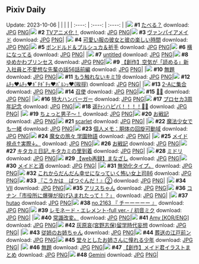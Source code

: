 ## Pixiv Daily
Update: 2023-10-06
|      |      |      |
| :----: | :----: | :----: |
|![](https://pixiv.microyu.workers.dev/c/240x480/img-master/img/2023/10/04/00/00/12/112251657_p0_master1200.jpg) **#1** [たべる？](https://www.pixiv.net/artworks/112251657) download: [JPG](https://pixiv.microyu.workers.dev/img-original/img/2023/10/04/00/00/12/112251657_p0.jpg) [PNG](https://pixiv.microyu.workers.dev/img-original/img/2023/10/04/00/00/12/112251657_p0.png)|![](https://pixiv.microyu.workers.dev/c/240x480/img-master/img/2023/10/05/00/09/22/112277897_p0_master1200.jpg) **#2** [TVアニメ化！](https://www.pixiv.net/artworks/112277897) download: [JPG](https://pixiv.microyu.workers.dev/img-original/img/2023/10/05/00/09/22/112277897_p0.jpg) [PNG](https://pixiv.microyu.workers.dev/img-original/img/2023/10/05/00/09/22/112277897_p0.png)|![](https://pixiv.microyu.workers.dev/c/240x480/img-master/img/2023/10/04/00/01/39/112251893_p0_master1200.jpg) **#3** [ヴァンパイアメイド](https://www.pixiv.net/artworks/112251893) download: [JPG](https://pixiv.microyu.workers.dev/img-original/img/2023/10/04/00/01/39/112251893_p0.jpg) [PNG](https://pixiv.microyu.workers.dev/img-original/img/2023/10/04/00/01/39/112251893_p0.png)|
|![](https://pixiv.microyu.workers.dev/c/240x480/img-master/img/2023/10/04/11/59/21/112261429_p0_master1200.jpg) **#4** [可愛い服の彼女と彼の楽しい時間](https://www.pixiv.net/artworks/112261429) download: [JPG](https://pixiv.microyu.workers.dev/img-original/img/2023/10/04/11/59/21/112261429_p0.jpg) [PNG](https://pixiv.microyu.workers.dev/img-original/img/2023/10/04/11/59/21/112261429_p0.png)|![](https://pixiv.microyu.workers.dev/c/240x480/img-master/img/2023/10/05/00/00/19/112277363_p0_master1200.jpg) **#5** [ボンドルド＆プルシュカ＆祈手](https://www.pixiv.net/artworks/112277363) download: [JPG](https://pixiv.microyu.workers.dev/img-original/img/2023/10/05/00/00/19/112277363_p0.jpg) [PNG](https://pixiv.microyu.workers.dev/img-original/img/2023/10/05/00/00/19/112277363_p0.png)|![](https://pixiv.microyu.workers.dev/c/240x480/img-master/img/2023/10/04/00/14/53/112252396_p0_master1200.jpg) **#6** [横になってる](https://www.pixiv.net/artworks/112252396) download: [JPG](https://pixiv.microyu.workers.dev/img-original/img/2023/10/04/00/14/53/112252396_p0.jpg) [PNG](https://pixiv.microyu.workers.dev/img-original/img/2023/10/04/00/14/53/112252396_p0.png)|
|![](https://pixiv.microyu.workers.dev/c/240x480/img-master/img/2023/10/04/00/01/13/112251858_p0_master1200.jpg) **#7** [untitled](https://www.pixiv.net/artworks/112251858) download: [JPG](https://pixiv.microyu.workers.dev/img-original/img/2023/10/04/00/01/13/112251858_p0.jpg) [PNG](https://pixiv.microyu.workers.dev/img-original/img/2023/10/04/00/01/13/112251858_p0.png)|![](https://pixiv.microyu.workers.dev/c/240x480/img-master/img/2023/10/05/00/00/30/112277413_p0_master1200.jpg) **#8** [ゆめかわプリンセス](https://www.pixiv.net/artworks/112277413) download: [JPG](https://pixiv.microyu.workers.dev/img-original/img/2023/10/05/00/00/30/112277413_p0.jpg) [PNG](https://pixiv.microyu.workers.dev/img-original/img/2023/10/05/00/00/30/112277413_p0.png)|![](https://pixiv.microyu.workers.dev/c/240x480/img-master/img/2023/10/05/18/28/44/112293713_p0_master1200.jpg) **#9** [【創作】空気が「読める」新入社員と不愛想な先輩の話56話前編](https://www.pixiv.net/artworks/112293713) download: [JPG](https://pixiv.microyu.workers.dev/img-original/img/2023/10/05/18/28/44/112293713_p0.jpg) [PNG](https://pixiv.microyu.workers.dev/img-original/img/2023/10/05/18/28/44/112293713_p0.png)|
|![](https://pixiv.microyu.workers.dev/c/240x480/img-master/img/2023/10/05/21/30/11/112298616_p0_master1200.jpg) **#10** [無題](https://www.pixiv.net/artworks/112298616) download: [JPG](https://pixiv.microyu.workers.dev/img-original/img/2023/10/05/21/30/11/112298616_p0.jpg) [PNG](https://pixiv.microyu.workers.dev/img-original/img/2023/10/05/21/30/11/112298616_p0.png)|![](https://pixiv.microyu.workers.dev/c/240x480/img-master/img/2023/10/04/17/06/50/112265913_p0_master1200.jpg) **#11** [もう触れないキミ19](https://www.pixiv.net/artworks/112265913) download: [JPG](https://pixiv.microyu.workers.dev/img-original/img/2023/10/04/17/06/50/112265913_p0.jpg) [PNG](https://pixiv.microyu.workers.dev/img-original/img/2023/10/04/17/06/50/112265913_p0.png)|![](https://pixiv.microyu.workers.dev/c/240x480/img-master/img/2023/10/04/21/00/05/112271567_p0_master1200.jpg) **#12** [ﾑﾁｯ♥ﾑﾁｯ♥ｷﾞﾁｷﾞﾁｯ♥ﾊﾞﾙﾝｯ♥(挨拶)](https://www.pixiv.net/artworks/112271567) download: [JPG](https://pixiv.microyu.workers.dev/img-original/img/2023/10/04/21/00/05/112271567_p0.jpg) [PNG](https://pixiv.microyu.workers.dev/img-original/img/2023/10/04/21/00/05/112271567_p0.png)|
|![](https://pixiv.microyu.workers.dev/c/240x480/img-master/img/2023/10/04/06/26/57/112257601_p0_master1200.jpg) **#13** [2-Aに集合](https://www.pixiv.net/artworks/112257601) download: [JPG](https://pixiv.microyu.workers.dev/img-original/img/2023/10/04/06/26/57/112257601_p0.jpg) [PNG](https://pixiv.microyu.workers.dev/img-original/img/2023/10/04/06/26/57/112257601_p0.png)|![](https://pixiv.microyu.workers.dev/c/240x480/img-master/img/2023/10/04/20/22/50/112270505_p0_master1200.jpg) **#14** [召使](https://www.pixiv.net/artworks/112270505) download: [JPG](https://pixiv.microyu.workers.dev/img-original/img/2023/10/04/20/22/50/112270505_p0.jpg) [PNG](https://pixiv.microyu.workers.dev/img-original/img/2023/10/04/20/22/50/112270505_p0.png)|![](https://pixiv.microyu.workers.dev/c/240x480/img-master/img/2023/10/04/00/04/53/112252051_p0_master1200.jpg) **#15** [🍂💛](https://www.pixiv.net/artworks/112252051) download: [JPG](https://pixiv.microyu.workers.dev/img-original/img/2023/10/04/00/04/53/112252051_p0.jpg) [PNG](https://pixiv.microyu.workers.dev/img-original/img/2023/10/04/00/04/53/112252051_p0.png)|
|![](https://pixiv.microyu.workers.dev/c/240x480/img-master/img/2023/10/04/20/30/01/112270718_p0_master1200.jpg) **#16** [特大ハンバーガー](https://www.pixiv.net/artworks/112270718) download: [JPG](https://pixiv.microyu.workers.dev/img-original/img/2023/10/04/20/30/01/112270718_p0.jpg) [PNG](https://pixiv.microyu.workers.dev/img-original/img/2023/10/04/20/30/01/112270718_p0.png)|![](https://pixiv.microyu.workers.dev/c/240x480/img-master/img/2023/10/04/21/46/15/112273050_p0_master1200.jpg) **#17** [プロセカ3周年記念](https://www.pixiv.net/artworks/112273050) download: [JPG](https://pixiv.microyu.workers.dev/img-original/img/2023/10/04/21/46/15/112273050_p0.jpg) [PNG](https://pixiv.microyu.workers.dev/img-original/img/2023/10/04/21/46/15/112273050_p0.png)|![](https://pixiv.microyu.workers.dev/c/240x480/img-master/img/2023/10/05/00/00/14/112277323_p0_master1200.jpg) **#18** [遥ﾁｬﾝハピバ！！！！🎂🎉](https://www.pixiv.net/artworks/112277323) download: [JPG](https://pixiv.microyu.workers.dev/img-original/img/2023/10/05/00/00/14/112277323_p0.jpg) [PNG](https://pixiv.microyu.workers.dev/img-original/img/2023/10/05/00/00/14/112277323_p0.png)|
|![](https://pixiv.microyu.workers.dev/c/240x480/img-master/img/2023/10/04/20/41/24/112271045_p0_master1200.jpg) **#19** [ちょっと男子〜！](https://www.pixiv.net/artworks/112271045) download: [JPG](https://pixiv.microyu.workers.dev/img-original/img/2023/10/04/20/41/24/112271045_p0.jpg) [PNG](https://pixiv.microyu.workers.dev/img-original/img/2023/10/04/20/41/24/112271045_p0.png)|![](https://pixiv.microyu.workers.dev/c/240x480/img-master/img/2023/10/04/11/04/07/112260749_p0_master1200.jpg) **#20** [お戦記](https://www.pixiv.net/artworks/112260749) download: [JPG](https://pixiv.microyu.workers.dev/img-original/img/2023/10/04/11/04/07/112260749_p0.jpg) [PNG](https://pixiv.microyu.workers.dev/img-original/img/2023/10/04/11/04/07/112260749_p0.png)|![](https://pixiv.microyu.workers.dev/c/240x480/img-master/img/2023/10/04/00/00/05/112251611_p0_master1200.jpg) **#21** [scarlet](https://www.pixiv.net/artworks/112251611) download: [JPG](https://pixiv.microyu.workers.dev/img-original/img/2023/10/04/00/00/05/112251611_p0.jpg) [PNG](https://pixiv.microyu.workers.dev/img-original/img/2023/10/04/00/00/05/112251611_p0.png)|
|![](https://pixiv.microyu.workers.dev/c/240x480/img-master/img/2023/10/04/01/54/29/112254603_p0_master1200.jpg) **#22** [魔法少女でも一緒](https://www.pixiv.net/artworks/112254603) download: [JPG](https://pixiv.microyu.workers.dev/img-original/img/2023/10/04/01/54/29/112254603_p0.jpg) [PNG](https://pixiv.microyu.workers.dev/img-original/img/2023/10/04/01/54/29/112254603_p0.png)|![](https://pixiv.microyu.workers.dev/c/240x480/img-master/img/2023/10/05/07/00/06/112283956_p0_master1200.jpg) **#23** [個人メモ：胴体の回旋可動域](https://www.pixiv.net/artworks/112283956) download: [JPG](https://pixiv.microyu.workers.dev/img-original/img/2023/10/05/07/00/06/112283956_p0.jpg) [PNG](https://pixiv.microyu.workers.dev/img-original/img/2023/10/05/07/00/06/112283956_p0.png)|![](https://pixiv.microyu.workers.dev/c/240x480/img-master/img/2023/10/05/00/00/25/112277379_p0_master1200.jpg) **#24** [魔女の旅々 学園物語](https://www.pixiv.net/artworks/112277379) download: [JPG](https://pixiv.microyu.workers.dev/img-original/img/2023/10/05/00/00/25/112277379_p0.jpg) [PNG](https://pixiv.microyu.workers.dev/img-original/img/2023/10/05/00/00/25/112277379_p0.png)|
|![](https://pixiv.microyu.workers.dev/c/240x480/img-master/img/2023/10/05/01/39/10/112266125_p0_master1200.jpg) **#25** [メイド視点↑実際↓。](https://www.pixiv.net/artworks/112266125) download: [JPG](https://pixiv.microyu.workers.dev/img-original/img/2023/10/05/01/39/10/112266125_p0.jpg) [PNG](https://pixiv.microyu.workers.dev/img-original/img/2023/10/05/01/39/10/112266125_p0.png)|![](https://pixiv.microyu.workers.dev/c/240x480/img-master/img/2023/10/05/11/13/16/112286947_p0_master1200.jpg) **#26** [お戦記](https://www.pixiv.net/artworks/112286947) download: [JPG](https://pixiv.microyu.workers.dev/img-original/img/2023/10/05/11/13/16/112286947_p0.jpg) [PNG](https://pixiv.microyu.workers.dev/img-original/img/2023/10/05/11/13/16/112286947_p0.png)|![](https://pixiv.microyu.workers.dev/c/240x480/img-master/img/2023/10/05/12/11/49/112287817_p0_master1200.jpg) **#27** [キタカミ日記_キタカミの里到着](https://www.pixiv.net/artworks/112287817) download: [JPG](https://pixiv.microyu.workers.dev/img-original/img/2023/10/05/12/11/49/112287817_p0.jpg) [PNG](https://pixiv.microyu.workers.dev/img-original/img/2023/10/05/12/11/49/112287817_p0.png)|
|![](https://pixiv.microyu.workers.dev/c/240x480/img-master/img/2023/10/04/04/48/15/112256665_p0_master1200.jpg) **#28** [ミドリ](https://www.pixiv.net/artworks/112256665) download: [JPG](https://pixiv.microyu.workers.dev/img-original/img/2023/10/04/04/48/15/112256665_p0.jpg) [PNG](https://pixiv.microyu.workers.dev/img-original/img/2023/10/04/04/48/15/112256665_p0.png)|![](https://pixiv.microyu.workers.dev/c/240x480/img-master/img/2023/10/05/17/47/32/112292713_p0_master1200.jpg) **#29** [【web再録】まなざし](https://www.pixiv.net/artworks/112292713) download: [JPG](https://pixiv.microyu.workers.dev/img-original/img/2023/10/05/17/47/32/112292713_p0.jpg) [PNG](https://pixiv.microyu.workers.dev/img-original/img/2023/10/05/17/47/32/112292713_p0.png)|![](https://pixiv.microyu.workers.dev/c/240x480/img-master/img/2023/10/04/00/57/03/112253485_p0_master1200.jpg) **#30** [メイドと酒](https://www.pixiv.net/artworks/112253485) download: [JPG](https://pixiv.microyu.workers.dev/img-original/img/2023/10/04/00/57/03/112253485_p0.jpg) [PNG](https://pixiv.microyu.workers.dev/img-original/img/2023/10/04/00/57/03/112253485_p0.png)|
|![](https://pixiv.microyu.workers.dev/c/240x480/img-master/img/2023/10/04/05/46/59/112257209_p0_master1200.jpg) **#31** [無効化タイプ。](https://www.pixiv.net/artworks/112257209) download: [JPG](https://pixiv.microyu.workers.dev/img-original/img/2023/10/04/05/46/59/112257209_p0.jpg) [PNG](https://pixiv.microyu.workers.dev/img-original/img/2023/10/04/05/46/59/112257209_p0.png)|![](https://pixiv.microyu.workers.dev/c/240x480/img-master/img/2023/10/04/17/03/11/112265848_p0_master1200.jpg) **#32** [これからだんだん幸せになっていく怖い女上司86](https://www.pixiv.net/artworks/112265848) download: [JPG](https://pixiv.microyu.workers.dev/img-original/img/2023/10/04/17/03/11/112265848_p0.jpg) [PNG](https://pixiv.microyu.workers.dev/img-original/img/2023/10/04/17/03/11/112265848_p0.png)|![](https://pixiv.microyu.workers.dev/c/240x480/img-master/img/2023/10/04/09/54/25/112259928_p0_master1200.jpg) **#33** [『こうかは　ばつぐんだ！』②](https://www.pixiv.net/artworks/112259928) download: [JPG](https://pixiv.microyu.workers.dev/img-original/img/2023/10/04/09/54/25/112259928_p0.jpg) [PNG](https://pixiv.microyu.workers.dev/img-original/img/2023/10/04/09/54/25/112259928_p0.png)|
|![](https://pixiv.microyu.workers.dev/c/240x480/img-master/img/2023/10/04/20/39/39/112270994_p0_master1200.jpg) **#34** [VII](https://www.pixiv.net/artworks/112270994) download: [JPG](https://pixiv.microyu.workers.dev/img-original/img/2023/10/04/20/39/39/112270994_p0.jpg) [PNG](https://pixiv.microyu.workers.dev/img-original/img/2023/10/04/20/39/39/112270994_p0.png)|![](https://pixiv.microyu.workers.dev/c/240x480/img-master/img/2023/10/04/00/04/25/112252032_p0_master1200.jpg) **#35** [アリスちゃん](https://www.pixiv.net/artworks/112252032) download: [JPG](https://pixiv.microyu.workers.dev/img-original/img/2023/10/04/00/04/25/112252032_p0.jpg) [PNG](https://pixiv.microyu.workers.dev/img-original/img/2023/10/04/00/04/25/112252032_p0.png)|![](https://pixiv.microyu.workers.dev/c/240x480/img-master/img/2023/10/04/17/22/49/112266197_p0_master1200.jpg) **#36** [コナン「市役所に爆弾が投げ込まれたって！？」](https://www.pixiv.net/artworks/112266197) download: [JPG](https://pixiv.microyu.workers.dev/img-original/img/2023/10/04/17/22/49/112266197_p0.jpg) [PNG](https://pixiv.microyu.workers.dev/img-original/img/2023/10/04/17/22/49/112266197_p0.png)|
|![](https://pixiv.microyu.workers.dev/c/240x480/img-master/img/2023/10/04/20/40/49/112271029_p0_master1200.jpg) **#37** [hutao](https://www.pixiv.net/artworks/112271029) download: [JPG](https://pixiv.microyu.workers.dev/img-original/img/2023/10/04/20/40/49/112271029_p0.jpg) [PNG](https://pixiv.microyu.workers.dev/img-original/img/2023/10/04/20/40/49/112271029_p0.png)|![](https://pixiv.microyu.workers.dev/c/240x480/img-master/img/2023/10/04/09/30/48/112259647_p0_master1200.jpg) **#38** [no.2163 『 チーーーーー 』](https://www.pixiv.net/artworks/112259647) download: [JPG](https://pixiv.microyu.workers.dev/img-original/img/2023/10/04/09/30/48/112259647_p0.jpg) [PNG](https://pixiv.microyu.workers.dev/img-original/img/2023/10/04/09/30/48/112259647_p0.png)|![](https://pixiv.microyu.workers.dev/c/240x480/img-master/img/2023/10/05/21/26/28/112298499_p0_master1200.jpg) **#39** [レモネード・エレメント-full ver.- / 初音ミク](https://www.pixiv.net/artworks/112298499) download: [JPG](https://pixiv.microyu.workers.dev/img-original/img/2023/10/05/21/26/28/112298499_p0.jpg) [PNG](https://pixiv.microyu.workers.dev/img-original/img/2023/10/05/21/26/28/112298499_p0.png)|
|![](https://pixiv.microyu.workers.dev/c/240x480/img-master/img/2023/10/05/11/48/37/112287261_p0_master1200.jpg) **#40** [常識改変。](https://www.pixiv.net/artworks/112287261) download: [JPG](https://pixiv.microyu.workers.dev/img-original/img/2023/10/05/11/48/37/112287261_p0.jpg) [PNG](https://pixiv.microyu.workers.dev/img-original/img/2023/10/05/11/48/37/112287261_p0.png)|![](https://pixiv.microyu.workers.dev/c/240x480/img-master/img/2023/10/05/13/41/46/112289060_p0_master1200.jpg) **#41** [Amy [KOR/ENG]](https://www.pixiv.net/artworks/112289060) download: [JPG](https://pixiv.microyu.workers.dev/img-original/img/2023/10/05/13/41/46/112289060_p0.jpg) [PNG](https://pixiv.microyu.workers.dev/img-original/img/2023/10/05/13/41/46/112289060_p0.png)|![](https://pixiv.microyu.workers.dev/c/240x480/img-master/img/2023/10/05/17/17/31/112292196_p0_master1200.jpg) **#42** [灰原哀(宮野志保)留学時代妄想](https://www.pixiv.net/artworks/112292196) download: [JPG](https://pixiv.microyu.workers.dev/img-original/img/2023/10/05/17/17/31/112292196_p0.jpg) [PNG](https://pixiv.microyu.workers.dev/img-original/img/2023/10/05/17/17/31/112292196_p0.png)|
|![](https://pixiv.microyu.workers.dev/c/240x480/img-master/img/2023/10/04/20/19/44/112270415_p0_master1200.jpg) **#43** [従姉のお姉ちゃん](https://www.pixiv.net/artworks/112270415) download: [JPG](https://pixiv.microyu.workers.dev/img-original/img/2023/10/04/20/19/44/112270415_p0.jpg) [PNG](https://pixiv.microyu.workers.dev/img-original/img/2023/10/04/20/19/44/112270415_p0.png)|![](https://pixiv.microyu.workers.dev/c/240x480/img-master/img/2023/10/05/22/15/06/112276339_p0_master1200.jpg) **#44** [葬送の江戸前ン](https://www.pixiv.net/artworks/112276339) download: [JPG](https://pixiv.microyu.workers.dev/img-original/img/2023/10/05/22/15/06/112276339_p0.jpg) [PNG](https://pixiv.microyu.workers.dev/img-original/img/2023/10/05/22/15/06/112276339_p0.png)|![](https://pixiv.microyu.workers.dev/c/240x480/img-master/img/2023/10/04/21/37/37/112272767_p0_master1200.jpg) **#45** [堂々としたお姉さんに憧れる少年](https://www.pixiv.net/artworks/112272767) download: [JPG](https://pixiv.microyu.workers.dev/img-original/img/2023/10/04/21/37/37/112272767_p0.jpg) [PNG](https://pixiv.microyu.workers.dev/img-original/img/2023/10/04/21/37/37/112272767_p0.png)|
|![](https://pixiv.microyu.workers.dev/c/240x480/img-master/img/2023/10/05/00/13/19/112278037_p0_master1200.jpg) **#46** [無題](https://www.pixiv.net/artworks/112278037) download: [JPG](https://pixiv.microyu.workers.dev/img-original/img/2023/10/05/00/13/19/112278037_p0.jpg) [PNG](https://pixiv.microyu.workers.dev/img-original/img/2023/10/05/00/13/19/112278037_p0.png)|![](https://pixiv.microyu.workers.dev/c/240x480/img-master/img/2023/10/04/20/23/42/112270540_p0_master1200.jpg) **#47** [【創作】メイド君イラストまとめ](https://www.pixiv.net/artworks/112270540) download: [JPG](https://pixiv.microyu.workers.dev/img-original/img/2023/10/04/20/23/42/112270540_p0.jpg) [PNG](https://pixiv.microyu.workers.dev/img-original/img/2023/10/04/20/23/42/112270540_p0.png)|![](https://pixiv.microyu.workers.dev/c/240x480/img-master/img/2023/10/04/00/00/17/112251688_p0_master1200.jpg) **#48** [Gemini](https://www.pixiv.net/artworks/112251688) download: [JPG](https://pixiv.microyu.workers.dev/img-original/img/2023/10/04/00/00/17/112251688_p0.jpg) [PNG](https://pixiv.microyu.workers.dev/img-original/img/2023/10/04/00/00/17/112251688_p0.png)|
